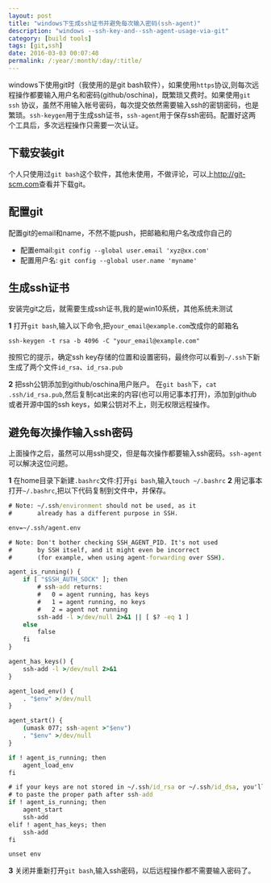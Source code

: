 ```yaml
---
layout: post
title: "windows下生成ssh证书并避免每次输入密码(ssh-agent)"
description: "windows --ssh-key-and--ssh-agent-usage-via-git"
category: [build tools]
tags: [git,ssh]
date: 2016-03-03 00:07:48
permalink: /:year/:month/:day/:title/
---
```


windows下使用git时（我使用的是git bash软件），如果使用`https`协议,则每次远程操作都要输入用户名和密码(github/oschina)，既繁琐又费时。如果使用`git ssh`	协议，虽然不用输入帐号密码，每次提交依然需要输入ssh的密钥密码，也是繁琐。`ssh-keygen`用于生成ssh证书，`ssh-agent`用于保存ssh密码。配置好这两个工具后，多次远程操作只需要一次认证。<!-- more -->

## 下载安装git
个人只使用过`git bash`这个软件，其他未使用，不做评论，可以上<http://git-scm.com>查看并下载git。

## 配置git

配置git的email和name，不然不能push，把邮箱和用户名改成你自己的

* 配置email:`git config --global user.email 'xyz@xx.com' `
* 配置用户名: `git config --global user.name 'myname' `


## 生成ssh证书
安装完git之后，就需要生成ssh证书,我的是win10系统，其他系统未测试

**1** 打开`git bash`,输入以下命令,把`your_email@example.com`改成你的邮箱名


``` shell
ssh-keygen -t rsa -b 4096 -C "your_email@example.com"
```
按照它的提示，确定ssh key存储的位置和设置密码，最终你可以看到`~/.ssh`下新生成了两个文件`id_rsa`、`id_rsa.pub`

**2** 把ssh公钥添加到github/oschina用户账户。
在`git bash`下，`cat .ssh/id_rsa.pub`,然后复制cat出来的内容(也可以用记事本打开)，添加到github或者开源中国的ssh keys，如果公钥对不上，则无权限远程操作。

## 避免每次操作输入ssh密码
上面操作之后，虽然可以用ssh提交，但是每次操作都要输入ssh密码。`ssh-agent`可以解决这位问题。

**1** 在home目录下新建`.bashrc`文件:打开`gi bash`,输入`touch ~/.bashrc`
**2** 用记事本打开`~/.bashrc`,把以下代码复制到文件中，并保存。

``` bat
# Note: ~/.ssh/environment should not be used, as it
#       already has a different purpose in SSH.

env=~/.ssh/agent.env

# Note: Don't bother checking SSH_AGENT_PID. It's not used
#       by SSH itself, and it might even be incorrect
#       (for example, when using agent-forwarding over SSH).

agent_is_running() {
    if [ "$SSH_AUTH_SOCK" ]; then
        # ssh-add returns:
        #   0 = agent running, has keys
        #   1 = agent running, no keys
        #   2 = agent not running
        ssh-add -l >/dev/null 2>&1 || [ $? -eq 1 ]
    else
        false
    fi
}

agent_has_keys() {
    ssh-add -l >/dev/null 2>&1
}

agent_load_env() {
    . "$env" >/dev/null
}

agent_start() {
    (umask 077; ssh-agent >"$env")
    . "$env" >/dev/null
}

if ! agent_is_running; then
    agent_load_env
fi

# if your keys are not stored in ~/.ssh/id_rsa or ~/.ssh/id_dsa, you'll need
# to paste the proper path after ssh-add
if ! agent_is_running; then
    agent_start
    ssh-add
elif ! agent_has_keys; then
    ssh-add
fi

unset env
```
**3** 关闭并重新打开`git bash`,输入ssh密码，以后远程操作都不需要输入密码了。


